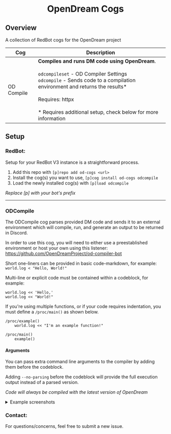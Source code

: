 <h1 align="center">OpenDream Cogs</h1>

## Overview
A collection of RedBot cogs for the OpenDream project

| Cog        | Description                                                                                                                                                                                                                                                               |
| ---------- | ------------------------------------------------------------------------------------------------------------------------------------------------------------------------------------------------------------------------------------------------------------------------- |
| OD Compile | **Compiles and runs DM code using OpenDream**.<br><br>`odcompileset` - OD Compiler Settings<br>`odcompile` - Sends code to a compilation environment and returns the results*<br><br>Requires: httpx<br><br>* Requires additional setup, check below for more information |

## Setup

### RedBot:

Setup for your RedBot V3 instance is a straightforward process.

1. Add this repo with `[p]repo add od-cogs <url>`
2. Install the cog(s) you want to use, `[p]cog install od-cogs odcompile`
3. Load the newly installed cog(s) with `[p]load odcompile`

_Replace [p] with your bot's prefix_

---

### ODCompile

The ODCompile cog parses provided DM code and sends it to an external environment which will compile, run, and generate an output to be returned in Discord.

In order to use this cog, you will need to either use a preestablished environment or host your own using this listener: https://github.com/OpenDreamProject/od-compiler-bot

Short one-liners can be provided in basic code-markdown, for example:
`world.log < "Hello, World!"`

Multi-line or explicit code must be contained within a codeblock, for example:
```dm
world.log << 'Hello,'
world.log << "World!"
```
If you're using multiple functions, or if your code requires indentation, you must define a `/proc/main()` as shown below.
```dm
/proc/example()
	world.log << "I'm an example function!"

/proc/main()
	example()
```
#### Arguments
							
You can pass extra command line arguments to the compiler by adding them before the codeblock.

Adding `--no-parsing` before the codeblock will provide the full execution output instead of a parsed version.

_Code will always be compiled with the latest version of OpenDream_

<details>
	<summary>Example screenshots</summary>

- **Quick compile**
	- ![image](https://github.com/OpenDreamProject/od-cogs/assets/26130695/5b558831-4e12-42dd-89da-fa014a0dfa1a)
- **Compiling with multiple procs**
	- ![image](https://github.com/OpenDreamProject/od-cogs/assets/26130695/4e6bbda6-db84-4978-b0b0-2fc983a1af31)
- **Compiler warnings**
	- ![image](https://github.com/OpenDreamProject/od-cogs/assets/26130695/28a7ea06-4740-4813-a125-8bb422b8a594)
- **Compiler errors**
	- ![image](https://github.com/OpenDreamProject/od-cogs/assets/26130695/00179f34-4a08-42d1-93dc-8c6c592b30d1)
- **Passing arguments to the compiler**
	- ![image](https://github.com/OpenDreamProject/od-cogs/assets/26130695/378dd849-afa7-4024-8983-b9f44e8c6881)
- **Passing multiple arguments at once and disabling the parsed output**
	- ![image](https://github.com/OpenDreamProject/od-cogs/assets/26130695/d13c003c-86e6-4bac-951d-00d42a4ac746)
</details>

### Contact:

For questions/concerns, feel free to submit a new issue.
